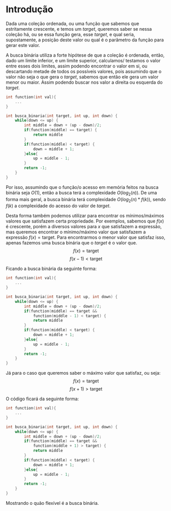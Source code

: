 # Introdução
Dada uma coleção ordenada, ou uma função que sabemos que estritamente crescente, e temos um *target*, queremos saber se nessa coleção há, ou se essa função gera, esse *target*, e qual seria, supostamente, a posição deste valor ou qual é o parâmetro da função para gerar este valor.

A busca binária utiliza a forte hipótese de que a coleção é ordenada, então, dado um limite inferior, e um limite superior, calculamos/ testamos o valor entre esses dois limites, assim podendo encontrar o valor em si, ou descartando metade de todos os possíveis valores, pois assumindo que o valor não seja o que gera o *target*, sabemos que então ele gera um valor menor ou maior. Assim podendo buscar nos valor a direita ou esquerda do *target*.

```cpp
int function(int val){
	...
}

int busca_binaria(int target, int up, int down) {
	while(down <= up) {
		int middle = down + (up - down)/2;
		if(function(middle) == target) {
			return middle
		}
		if(function(middle) < target) {
			down = middle + 1;
		}else{
			up = middle - 1;
		}
		return -1;
	}
}
```

Por isso, assumindo que o função/o acesso em memória feitos na busca binária seja $O(1)$, então a busca terá a complexidade $O(log_2(n))$. De uma forma mais geral, a busca binária terá complexidade $O(log_2(n) * f(k))$, sendo $f(k)$ a complexidade do acesso do valor de *target*.

Desta forma também podemos utilizar para encontrar os mínimos/máximos valores que satisfazem certa propriedade. Por exemplos, sabemos que $f(x)$ é crescente, porém a diversos valores para $x$ que satisfazem a expressão, mas queremos encontrar o mínimo/máximo valor que satisfazem a expressão $f(x) = \text{target}$.
Para encontrarmos o menor valor que satisfaz isso, apenas fazemos uma busca binária que o *target* é o valor que.
$$
	f(x) = \text{target}
$$
$$
	f(x-1) < \text{target}
$$

Ficando a busca binária da seguinte forma:
```cpp
int function(int val){
	...
}

int busca_binaria(int target, int up, int down) {
	while(down <= up) {
		int middle = down + (up - down)/2;
		if(function(middle) == target && 
			function(middle - 1) < target) {
			return middle
		}
		if(function(middle) < target) {
			down = middle + 1;
		}else{
			up = middle - 1;
		}
		return -1;
	}
}
```

Já para o caso que queremos saber o máximo valor que satisfaz, ou seja:
$$
	f(x) = \text{target}
$$
$$
	f(x+1) > \text{target}
$$

O código ficará da seguinte forma:
```cpp
int function(int val){
	...
}

int busca_binaria(int target, int up, int down) {
	while(down <= up) {
		int middle = down + (up - down)/2;
		if(function(middle) == target && 
			function(middle + 1) > target) {
			return middle
		}
		if(function(middle) < target) {
			down = middle + 1;
		}else{
			up = middle - 1;
		}
		return -1;
	}
}
```

Mostrando o quão flexível é a busca binária.
